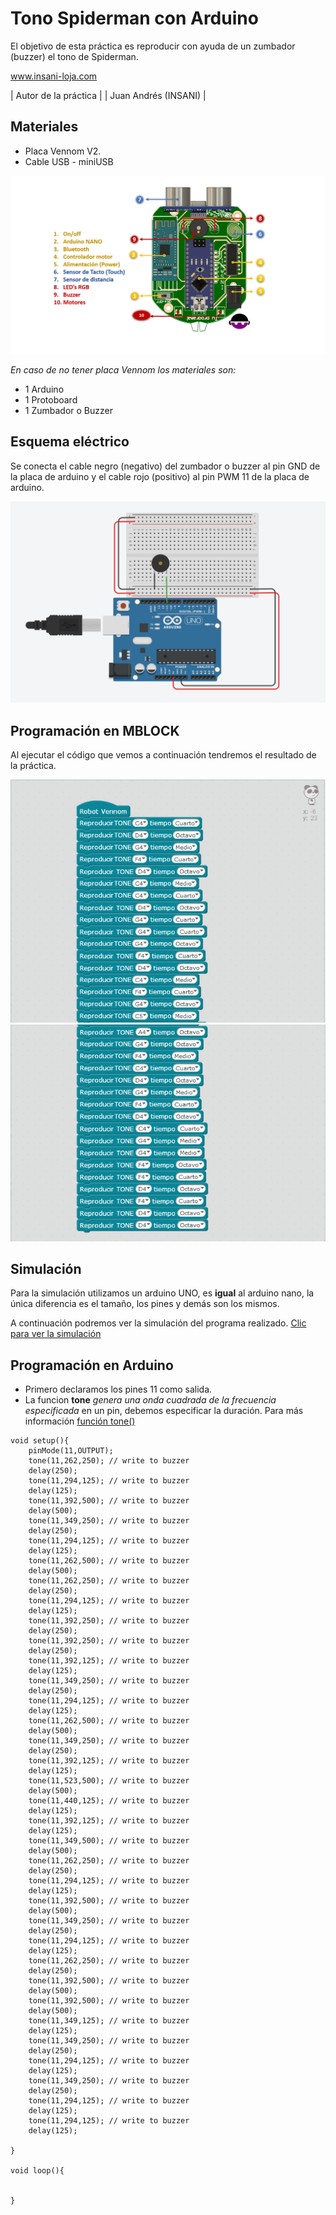 # Tono Spiderman con Arduino

El objetivo de esta práctica es reproducir con ayuda de un zumbador (buzzer) el tono de Spiderman.


www.insani-loja.com

| Autor de la práctica |
| Juan Andrés (INSANI) |


## Materiales
- Placa Vennom V2.
- Cable USB - miniUSB

![Placa de programacion Vennom](https://github.com/jandrs300/Bloques_M/blob/master/ejemplos_vennom/Version_2/placa-version2.png)

*En caso de no tener placa Vennom los materiales son:*
- 1 Arduino
- 1 Protoboard
- 1 Zumbador o Buzzer


## Esquema eléctrico
Se conecta el cable negro (negativo) del zumbador o buzzer al pin GND de la placa de arduino y el cable rojo (positivo) al pin PWM 11 de la placa de arduino.

![Esquema de conexion ](https://github.com/jandrs300/Bloques_M/blob/master/ejemplos_vennom/Version_2/Guerra_Galaxias_buzzer/guerra_galaxias_f.png)



## Programación en MBLOCK
Al ejecutar el código que vemos a continuación tendremos el resultado de la práctica.


![programa en mblock tono spiderman con Arduino1](https://github.com/Insani01/Tutoriales/blob/master/Buzzer_Spiderman/Tono_Spiderman_1.PNG)
![programa en mblock tono spiderman con Arduino2](https://github.com/Insani01/Tutoriales/blob/master/Buzzer_Spiderman/Tono_Spiderman_2.PNG)


## Simulación
Para la simulación utilizamos un arduino UNO, es **igual** al arduino nano, la única diferencia es el tamaño, los pines y demás son los mismos.

A continuación podremos ver la simulación del programa realizado.  [Clic para ver la simulación](  https://www.tinkercad.com/things/gHa9NsijrAT  )


 
## Programación en Arduino
- Primero declaramos los pines 11 como salida.
- La funcion **tone** *genera una onda cuadrada de la frecuencia especificada* en un pin, debemos especificar la duración. Para más información [función tone()](https://www.arduino.cc/reference/en/language/functions/advanced-io/tone/)




```
void setup(){
    pinMode(11,OUTPUT);
    tone(11,262,250); // write to buzzer
    delay(250);
    tone(11,294,125); // write to buzzer
    delay(125);
    tone(11,392,500); // write to buzzer
    delay(500);
    tone(11,349,250); // write to buzzer
    delay(250);
    tone(11,294,125); // write to buzzer
    delay(125);
    tone(11,262,500); // write to buzzer
    delay(500);
    tone(11,262,250); // write to buzzer
    delay(250);
    tone(11,294,125); // write to buzzer
    delay(125);
    tone(11,392,250); // write to buzzer
    delay(250);
    tone(11,392,250); // write to buzzer
    delay(250);
    tone(11,392,125); // write to buzzer
    delay(125);
    tone(11,349,250); // write to buzzer
    delay(250);
    tone(11,294,125); // write to buzzer
    delay(125);
    tone(11,262,500); // write to buzzer
    delay(500);
    tone(11,349,250); // write to buzzer
    delay(250);
    tone(11,392,125); // write to buzzer
    delay(125);
    tone(11,523,500); // write to buzzer
    delay(500);
    tone(11,440,125); // write to buzzer
    delay(125);
    tone(11,392,125); // write to buzzer
    delay(125);
    tone(11,349,500); // write to buzzer
    delay(500);
    tone(11,262,250); // write to buzzer
    delay(250);
    tone(11,294,125); // write to buzzer
    delay(125);
    tone(11,392,500); // write to buzzer
    delay(500);
    tone(11,349,250); // write to buzzer
    delay(250);
    tone(11,294,125); // write to buzzer
    delay(125);
    tone(11,262,250); // write to buzzer
    delay(250);
    tone(11,392,500); // write to buzzer
    delay(500);
    tone(11,392,500); // write to buzzer
    delay(500);
    tone(11,349,125); // write to buzzer
    delay(125);
    tone(11,349,250); // write to buzzer
    delay(250);
    tone(11,294,125); // write to buzzer
    delay(125);
    tone(11,349,250); // write to buzzer
    delay(250);
    tone(11,294,125); // write to buzzer
    delay(125);
    tone(11,294,125); // write to buzzer
    delay(125);
    
}

void loop(){
    
   
}
```


